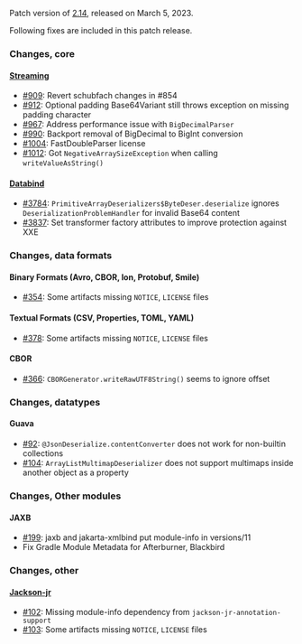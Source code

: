Patch version of [2.14](Jackson-Release-2.14), released on March 5, 2023.

Following fixes are included in this patch release.

### Changes, core

#### [Streaming](../../jackson-core)

* [#909](../../jackson-core/issues/909): Revert schubfach changes in #854
* [#912](../../jackson-core/issues/912): Optional padding Base64Variant still throws exception on missing padding character
* [#967](../../jackson-core/issues/967): Address performance issue with `BigDecimalParser`
* [#990](../../jackson-core/pull/990): Backport removal of BigDecimal to BigInt conversion
* [#1004](../../jackson-core/pull/1004): FastDoubleParser license
* [#1012](../../jackson-core/pull/1012): Got `NegativeArraySizeException` when calling `writeValueAsString()`

#### [Databind](../../jackson-databind)

* [#3784](../../jackson-databind/issues/3784): `PrimitiveArrayDeserializers$ByteDeser.deserialize` ignores `DeserializationProblemHandler` for invalid Base64 content
* [#3837](../../jackson-databind/pull/3837): Set transformer factory attributes to improve protection against XXE

### Changes, data formats

#### Binary Formats (Avro, CBOR, Ion, Protobuf, Smile)

* [#354](../../jackson-dataformats-binary/issues/354): Some artifacts missing `NOTICE`, `LICENSE` files

#### Textual Formats (CSV, Properties, TOML, YAML)

* [#378](../../jackson-dataformats-text/issues/378): Some artifacts missing `NOTICE`, `LICENSE` files

#### CBOR

* [#366](../../jackson-dataformats-binary/issues/366): `CBORGenerator.writeRawUTF8String()` seems to ignore offset

### Changes, datatypes

#### Guava

* [#92](../../jackson-datatypes-collections/issues/92): `@JsonDeserialize.contentConverter` does not work for non-builtin collections
* [#104](../../jackson-datatypes-collections/issues/104): `ArrayListMultimapDeserializer` does not support multimaps inside another object as a property

### Changes, Other modules

#### JAXB

* [#199](../../jackson-modules-base/issues/199): jaxb and jakarta-xmlbind put module-info in versions/11
* Fix Gradle Module Metadata for Afterburner, Blackbird

### Changes, other

#### [Jackson-jr](../../jackson-jr)

* [#102](../../jackson-jr/issues/102): Missing module-info dependency from `jackson-jr-annotation-support`
* [#103](../../jackson-jr/issues/103): Some artifacts missing `NOTICE`, `LICENSE` files
